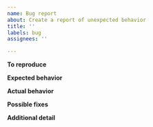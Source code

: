 ```yaml
---
name: Bug report
about: Create a report of unexpected behavior
title: ''
labels: bug
assignees: ''

---
```


<!--- Steps to reproduce the behavior: -->
**To reproduce**

<!--- A description of what you expected to happen. -->
**Expected behavior**

<!--- A description of what actually happened. -->
**Actual behavior**

<!--- Any potential ways to fix this that you can think of -->
**Possible fixes**

<!--- Add any other detail about the problem here. -->
**Additional detail**

